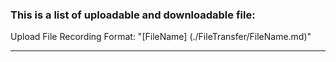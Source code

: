 ### This is a list of uploadable and downloadable file:

Upload File Recording Format:
"[FileName] (./FileTransfer/FileName.md)"

----


